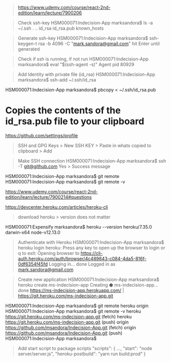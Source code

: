 

>https://www.udemy.com/course/react-2nd-edition/learn/lecture/7900206

> Check ssh-key
HSM000071:Indecision-App marksandora$ ls -a ~/.ssh
.               ..              id_rsa          id_rsa.pub      known_hosts

> Generate ssh-key
HSM000071:Indecision-App marksandora$ ssh-keygen-t rsa -b 4096 -C "mark.sandora@gmail.com"
> hit Enter until generated

> Check if ssh is running, if not run
HSM000071:Indecision-App marksandora$ eval "$(ssh-agent -s)"
Agent pid 80929

> Add Identity with private file (id_rsa)
HSM000071:Indecision-App marksandora$ ssh-add ~/.ssh/id_rsa


HSM000071:Indecision-App marksandora$ pbcopy < ~/.ssh/id_rsa.pub
# Copies the contents of the id_rsa.pub file to your clipboard

https://github.com/settings/profile
> SSH and GPG Keys > New SSH KEY > Paste in whats copied to clipboard > Add 

> Make SSH connection
HSM000071:Indecision-App marksandora$ ssh -T git@github.com
> Yes > Success message

HSM000071:Indecision-App marksandora$ git remote
HSM000071:Indecision-App marksandora$ git remote -v


https://www.udemy.com/course/react-2nd-edition/learn/lecture/7900214#questions

https://devcenter.heroku.com/articles/heroku-cli
> download heroku > version does not matter

HSM000071:Expensify marksandora$ heroku --version
heroku/7.35.0 darwin-x64 node-v12.13.0

> Authenticate with Heroku
HSM000071:Indecision-App marksandora$ heroku login
heroku: Press any key to open up the browser to login or q to exit: 
Opening browser to https://cli-auth.heroku.com/auth/browser/4c489843-c084-4da5-816f-0df6354f45fd
Logging in... done
Logged in as mark.sandora@gmail.com

> Create new application
HSM000071:Indecision-App marksandora$ heroku create ms-indecision-app
Creating ⬢ ms-indecision-app... done
https://ms-indecision-app.herokuapp.com/ | https://git.heroku.com/ms-indecision-app.git

HSM000071:Indecision-App marksandora$ git remote
heroku
origin
HSM000071:Indecision-App marksandora$ git remote -v
heroku  https://git.heroku.com/ms-indecision-app.git (fetch)
heroku  https://git.heroku.com/ms-indecision-app.git (push)
origin  https://github.com/msandora/Indecision-App.git (fetch)
origin  https://github.com/msandora/Indecision-App.git (push)
HSM000071:Indecision-App marksandora$ 

> Add start script to package scripts
  "scripts": {
    ...,
    "start": "node server/server.js",
    "heroku-postbuild": "yarn run build:prod" 
  }